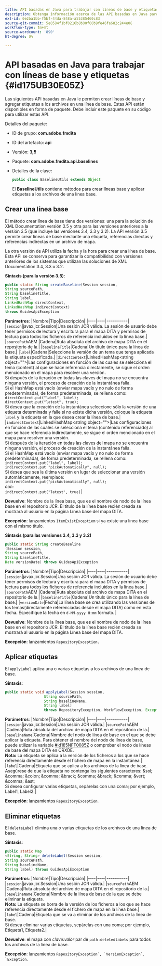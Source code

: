 ```yaml
---
title: API basadas en Java para trabajar con líneas de base y etiquetas
description: Obtenga información acerca de las API basadas en Java para trabajar con líneas de base y etiquetas
exl-id: 0e2ba1bb-f5bf-44da-848a-a55385460c83
source-git-commit: 5e0584f1bf0216b8b00f00b9fe46fa682c244e08
workflow-type: tm+mt
source-wordcount: '890'
ht-degree: 0%

---
```


# API basadas en Java para trabajar con líneas de base y etiquetas {#id175UB30E05Z}

Las siguientes API basadas en Java le permiten crear líneas de base y agregar etiquetas a los archivos en una línea de base. Estas API están disponibles en forma de paquete. Debe incluir este paquete en su código para utilizar estas API.

Detalles del paquete:

- ID de grupo: **com.adobe.fmdita**

- ID del artefacto: **api**

- Versión: **3,5**

- Paquete: **com.adobe.fmdita.api.baselines**

- Detalles de la clase:

  ```JAVA
  public class BaselineUtils extends Object
  ```

  El **BaselineUtils** contiene métodos para crear líneas base y aplicar etiquetas a los archivos de una línea base.


## Crear una línea base

El método crear línea de base tiene dos versiones: una para la solución de XML Documentation versión 3.5 y otra para las versiones anteriores a la versión 3.5 \(que incluye las versiones 3.4, 3.3 y 3.2\). La API versión 3.5 permite crear líneas de base mediante una etiqueta, referencias directas y referencias indirectas en un archivo de mapa.

La otra versión de API utiliza la fecha y la hora para crear una línea de base. Esta API se conserva para garantizar la compatibilidad con versiones anteriores de los sistemas que utilizan las soluciones de XML Documentation 3.4, 3.3 o 3.2.

**Sintaxis \(para la versión 3.5\)**:

```JAVA
public static String createBaseline(Session session, 
String sourcePath, 
String baselineTitle, 
String label, 
LinkedHashMap directContext, 
LinkedHashMap indirectContext) 
throws GuidesApiException
```

**Parámetros**: |Nombre|Tipo|Descripción| |----|----|-----------| |`session`|javax.jcr.Session|Una sesión JCR válida. La sesión de usuario debe tener permisos de lectura y escritura para el mapa DITA y permisos de lectura para todos los ficheros de referencia incluidos en la línea base.| |`sourcePath`AEM |Cadena|Ruta absoluta del archivo de mapa DITA en el repositorio de la.| |`baselineTitle`|Cadena|Un título único para la línea de base.| |`label`|Cadena|Seleccione la versión de un tema que tenga aplicada la etiqueta especificada.| |`directContext`|LinkedHashMap&lt;string object=&quot;&quot;>|Las configuraciones en función de las cuales se selecciona el tema \(content\) al que se hace referencia directamente, se sigue el orden mencionado en el mapa para resolver una versión. <br> Si después de la iteración en todas las claves del mapa no se encuentra ninguna versión, el proceso de creación de la instantánea falla. <br> Si el HashMap está vacío \(enviar mapa vacío y no nulo de forma predeterminada\), de forma predeterminada, se rellena como: <br>`directContext.put("label", label);` <br> `directContext.put("latest", true);` <br> Si desea que la creación de la instantánea seleccione sólo la versión de una etiqueta determinada y falle si no existe dicha versión, coloque la etiqueta `label` y la etiqueta en la que desea crear la línea de base.| |`indirectContext`|LinkedHashMap&lt;string object=&quot;&quot;>|Las configuraciones en función de las cuales se selecciona el tema \(contenido referenciado\) al que se hace referencia indirectamente, se sigue el orden mencionado en el mapa para resolver una versión. <br> Si después de la iteración en todas las claves del mapa no se encuentra ninguna versión, el proceso de creación de la instantánea falla. <br> Si el HashMap está vacío \(enviar mapa vacío y no nulo de forma predeterminada\), de forma predeterminada, se rellena como: <br>`indirectContext.put("label", label);` <br>`indirectContext.put "pickAutomatically", null);` <br> Si desea que sea la última versión en lugar de seleccionar una versión automáticamente, reemplace: <br>`indirectContext.put("pickAutomatically", null);` <br> _con:_ <br>`indirectContext.put("latest", true)`|

**Devuelve**: Nombre de la línea base, que es el nombre de nodo de la línea base en el repositorio JCR. El título de la línea base recién creada se mostrará al usuario en la página Línea base del mapa DITA.

**Excepción**: lanzamientos ``ItemExistExceptiom`` si ya existe una línea base con el mismo título.

**Sintaxis \(para las versiones 3.4, 3.3 y 3.2\)**

```JAVA
public static String createBaseline
(Session session, 
String sourcePath, 
String baselineTitle, 
Date versionDate) throws GuidesApiException
```

**Parámetros**: |Nombre|Tipo|Descripción| |----|----|-----------| |`session`|javax.jcr.Session|Una sesión JCR válida. La sesión de usuario debe tener permisos de lectura y escritura para el mapa DITA y permisos de lectura para todos los ficheros de referencia incluidos en la línea base.| |``sourcePath``AEM |Cadena|Ruta absoluta del archivo de mapa DITA en el repositorio de la.| |`baselineTitle`|Cadena|Un título único para la línea de base.| |`versionDate`|Fecha|La línea base se crea utilizando las versiones de los temas\(directamente referenciadas desde el mapa DITA\) como en esta fecha. Especifique la fecha en `d-MM-yyyy H:mm` formato.|

**Devuelve**: Nombre de la línea base, que es el nombre de nodo de la línea base en el repositorio JCR. El título de la línea base recién creada se mostrará al usuario en la página Línea base del mapa DITA.

**Excepción**: lanzamientos ``RepositoryException.``

## Aplicar etiquetas

El ``applyLabel`` aplica una o varias etiquetas a los archivos de una línea de base.

**Sintaxis**:

```JAVA
public static void applyLabel(Session session,
                  String sourcePath,
                  String baselineName,
                  String label)
                  throws RepositoryException, WorkflowException, Exception
```

**Parámetros**: |Nombre|Tipo|Descripción| |----|----|-----------| |`session`|javax.jcr.Session|Una sesión JCR válida.| |`sourcePath`AEM |Cadena|Ruta absoluta del archivo de mapa DITA en el repositorio de la.| |``baselineName``|Cadena|Nombre del nodo de línea de base en el que se debe aplicar la etiqueta. Para obtener el nombre del nodo de línea de base, puede utilizar la variable [\#id185NFF0085Z](#id185NFF0085Z) o comprobar el nodo de líneas de base del mapa DITA en CRXDE.<br> **Nota:** La etiqueta se aplica a la versión de los ficheros a los que se hace referencia directamente desde el fichero de mapa en la instantánea.| |`label`|Cadena|Etiqueta que se aplica a los archivos de la línea de base. Asegúrese de que la etiqueta no contenga los siguientes caracteres: &amp;sol; &amp;comma; &amp;colon; &amp;comma; &amp;brack; &amp;comma; &amp;brack; &amp;comma; &amp;vert; &amp;comma; &amp;ast; <br> Si desea configurar varias etiquetas, sepárelas con una coma; por ejemplo, Label1, Label2.|

**Excepción**: lanzamientos `RepositoryException`.

## Eliminar etiquetas

El ``deleteLabel`` elimina una o varias etiquetas de los archivos de una línea de base.

**Sintaxis**:

```JAVA
public static Map
<String, String> deleteLabel(Session session, 
String sourcePath, 
String baselineName, 
String label) throws GuidesApiException
```

**Parámetros**: |Nombre|Tipo|Descripción| |----|----|-----------| |`session`|javax.jcr.Session|Una sesión JCR válida.| |`sourcePath`AEM |Cadena|Ruta absoluta del archivo de mapa DITA en el repositorio de la.| |`baselineName`|Cadena|Nombre de la línea de base de la que se debe eliminar la etiqueta. <br> **Nota:** La etiqueta se borra de la versión de los ficheros a los que se hace referencia directamente desde el fichero de mapa en la línea base.| |`label`|Cadena|Etiqueta que se va a eliminar de los archivos de la línea de base. <br> Si desea eliminar varias etiquetas, sepárelas con una coma; por ejemplo, Etiqueta1, Etiqueta2.|

**Devuelve**: el mapa con *clave:valor* par de `path:deletedlabels` para todos los archivos de la línea de base.

**Excepción**: lanzamientos ``RepositoryException`, `VersionException`, `Exception``.
